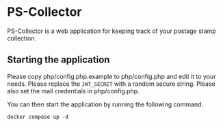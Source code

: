 # PS-Collector

PS-Collector is a web application for keeping track of your postage stamp collection.

## Starting the application

Please copy php/config.php.example to php/config.php and edit it to your needs.
Please replace the `JWT_SECRET` with a random secure string.
Please also set the mail credentials in php/config.php.

You can then start the application by running the following command:
```
docker compose up -d
```
